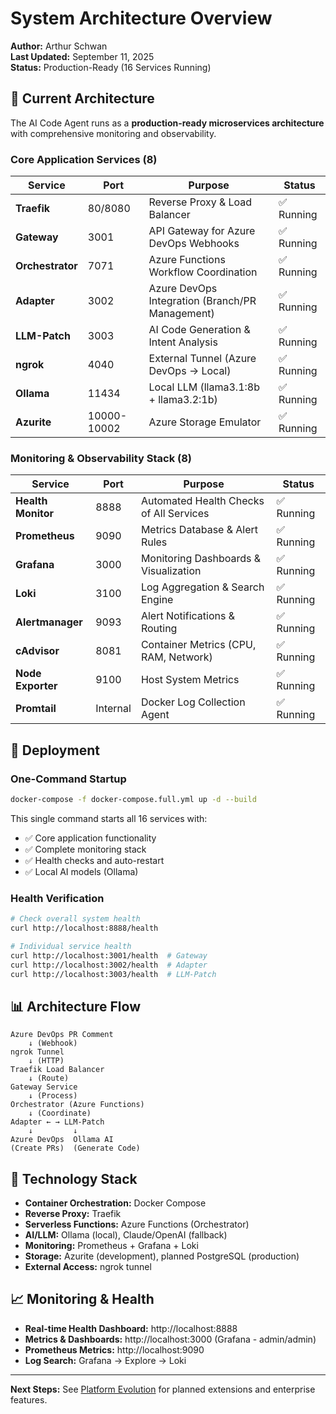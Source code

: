 # System Architecture Overview

**Author:** Arthur Schwan  
**Last Updated:** September 11, 2025  
**Status:** Production-Ready (16 Services Running)

## 🎯 Current Architecture

The AI Code Agent runs as a **production-ready microservices architecture** with comprehensive monitoring and observability.

### Core Application Services (8)

| Service | Port | Purpose | Status |
|---------|------|---------|--------|
| **Traefik** | 80/8080 | Reverse Proxy & Load Balancer | ✅ Running |
| **Gateway** | 3001 | API Gateway for Azure DevOps Webhooks | ✅ Running |
| **Orchestrator** | 7071 | Azure Functions Workflow Coordination | ✅ Running |
| **Adapter** | 3002 | Azure DevOps Integration (Branch/PR Management) | ✅ Running |
| **LLM-Patch** | 3003 | AI Code Generation & Intent Analysis | ✅ Running |
| **ngrok** | 4040 | External Tunnel (Azure DevOps → Local) | ✅ Running |
| **Ollama** | 11434 | Local LLM (llama3.1:8b + llama3.2:1b) | ✅ Running |
| **Azurite** | 10000-10002 | Azure Storage Emulator | ✅ Running |

### Monitoring & Observability Stack (8)

| Service | Port | Purpose | Status |
|---------|------|---------|--------|
| **Health Monitor** | 8888 | Automated Health Checks of All Services | ✅ Running |
| **Prometheus** | 9090 | Metrics Database & Alert Rules | ✅ Running |
| **Grafana** | 3000 | Monitoring Dashboards & Visualization | ✅ Running |
| **Loki** | 3100 | Log Aggregation & Search Engine | ✅ Running |
| **Alertmanager** | 9093 | Alert Notifications & Routing | ✅ Running |
| **cAdvisor** | 8081 | Container Metrics (CPU, RAM, Network) | ✅ Running |
| **Node Exporter** | 9100 | Host System Metrics | ✅ Running |
| **Promtail** | Internal | Docker Log Collection Agent | ✅ Running |

## 🚀 Deployment

### One-Command Startup
```bash
docker-compose -f docker-compose.full.yml up -d --build
```

This single command starts all 16 services with:
- ✅ Core application functionality
- ✅ Complete monitoring stack
- ✅ Health checks and auto-restart
- ✅ Local AI models (Ollama)

### Health Verification
```bash
# Check overall system health
curl http://localhost:8888/health

# Individual service health
curl http://localhost:3001/health  # Gateway
curl http://localhost:3002/health  # Adapter
curl http://localhost:3003/health  # LLM-Patch
```

## 📊 Architecture Flow

```
Azure DevOps PR Comment 
    ↓ (Webhook)
ngrok Tunnel 
    ↓ (HTTP)
Traefik Load Balancer 
    ↓ (Route)
Gateway Service 
    ↓ (Process)
Orchestrator (Azure Functions) 
    ↓ (Coordinate)
Adapter ← → LLM-Patch
    ↓         ↓
Azure DevOps  Ollama AI
(Create PRs)  (Generate Code)
```

## 🔧 Technology Stack

- **Container Orchestration:** Docker Compose
- **Reverse Proxy:** Traefik
- **Serverless Functions:** Azure Functions (Orchestrator)
- **AI/LLM:** Ollama (local), Claude/OpenAI (fallback)
- **Monitoring:** Prometheus + Grafana + Loki
- **Storage:** Azurite (development), planned PostgreSQL (production)
- **External Access:** ngrok tunnel

## 📈 Monitoring & Health

- **Real-time Health Dashboard:** http://localhost:8888
- **Metrics & Dashboards:** http://localhost:3000 (Grafana - admin/admin)
- **Prometheus Metrics:** http://localhost:9090
- **Log Search:** Grafana → Explore → Loki

---

**Next Steps:** See [Platform Evolution](goal.md) for planned extensions and enterprise features.
